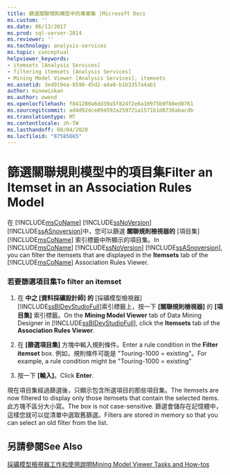 ```yaml
---
title: 篩選關聯規則模型中的專案集 |Microsoft Docs
ms.custom: ''
ms.date: 06/13/2017
ms.prod: sql-server-2014
ms.reviewer: ''
ms.technology: analysis-services
ms.topic: conceptual
helpviewer_keywords:
- itemsets [Analysis Services]
- filtering itemsets [Analysis Services]
- Mining Model Viewer [Analysis Services], itemsets
ms.assetid: 3ed919ea-8598-45d2-a4a0-b1b3357a4ab1
author: minewiskan
ms.author: owend
ms.openlocfilehash: f841280a6dd39a5f824f2e6a10975b0f80ed0761
ms.sourcegitcommit: ad4d92dce894592a259721a1571b1d8736abacdb
ms.translationtype: MT
ms.contentlocale: zh-TW
ms.lasthandoff: 08/04/2020
ms.locfileid: "87585665"
---
```

# <a name="filter-an-itemset-in-an-association-rules-model"></a><span data-ttu-id="add74-102">篩選關聯規則模型中的項目集</span><span class="sxs-lookup"><span data-stu-id="add74-102">Filter an Itemset in an Association Rules Model</span></span>
  <span data-ttu-id="add74-103">在 [!INCLUDE[msCoName](../../includes/msconame-md.md)] [!INCLUDE[ssNoVersion](../../includes/ssnoversion-md.md)] [!INCLUDE[ssASnoversion](../../includes/ssasnoversion-md.md)]中，您可以篩選 **關聯規則檢視器的** [項目集] [!INCLUDE[msCoName](../../includes/msconame-md.md)] 索引標籤中所顯示的項目集。</span><span class="sxs-lookup"><span data-stu-id="add74-103">In [!INCLUDE[msCoName](../../includes/msconame-md.md)] [!INCLUDE[ssNoVersion](../../includes/ssnoversion-md.md)] [!INCLUDE[ssASnoversion](../../includes/ssasnoversion-md.md)], you can filter the itemsets that are displayed in the **Itemsets** tab of the [!INCLUDE[msCoName](../../includes/msconame-md.md)] Association Rules Viewer.</span></span>  
  
### <a name="to-filter-an-itemset"></a><span data-ttu-id="add74-104">若要篩選項目集</span><span class="sxs-lookup"><span data-stu-id="add74-104">To filter an itemset</span></span>  
  
1.  <span data-ttu-id="add74-105">在 **中之 [資料採礦設計師] 的** [採礦模型檢視器] [!INCLUDE[ssBIDevStudioFull](../../includes/ssbidevstudiofull-md.md)]索引標籤上，按一下 **[關聯規則檢視器]** 的 **[項目集]** 索引標籤。</span><span class="sxs-lookup"><span data-stu-id="add74-105">On the **Mining Model Viewer** tab of Data Mining Designer in [!INCLUDE[ssBIDevStudioFull](../../includes/ssbidevstudiofull-md.md)], click the **Itemsets** tab of the **Association Rules Viewer**.</span></span>  
  
2.  <span data-ttu-id="add74-106">在 **[篩選項目集]** 方塊中輸入規則條件。</span><span class="sxs-lookup"><span data-stu-id="add74-106">Enter a rule condition in the **Filter itemset** box.</span></span> <span data-ttu-id="add74-107">例如，規則條件可能是 "Touring-1000 = existing"。</span><span class="sxs-lookup"><span data-stu-id="add74-107">For example, a rule condition might be "Touring-1000 = existing"</span></span>  
  
3.  <span data-ttu-id="add74-108">按一下 **[輸入]**。</span><span class="sxs-lookup"><span data-stu-id="add74-108">Click **Enter**.</span></span>  
  
 <span data-ttu-id="add74-109">現在項目集經過篩選後，只顯示包含所選項目的那些項目集。</span><span class="sxs-lookup"><span data-stu-id="add74-109">The itemsets are now filtered to display only those itemsets that contain the selected items.</span></span> <span data-ttu-id="add74-110">此方塊不區分大小寫。</span><span class="sxs-lookup"><span data-stu-id="add74-110">The box is not case-sensitive.</span></span> <span data-ttu-id="add74-111">篩選會儲存在記憶體中，這樣您就可以從清單中選取舊篩選。</span><span class="sxs-lookup"><span data-stu-id="add74-111">Filters are stored in memory so that you can select an old filter from the list.</span></span>  
  
## <a name="see-also"></a><span data-ttu-id="add74-112">另請參閱</span><span class="sxs-lookup"><span data-stu-id="add74-112">See Also</span></span>  
 [<span data-ttu-id="add74-113">採礦模型檢視器工作和使用說明</span><span class="sxs-lookup"><span data-stu-id="add74-113">Mining Model Viewer Tasks and How-tos</span></span>](mining-model-viewer-tasks-and-how-tos.md)  
  
  
